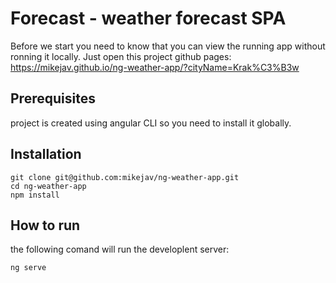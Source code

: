 # Forecast - weather forecast SPA

Before we start you need to know that you can view the running app without ronning it locally.
Just open this project github pages:
https://mikejav.github.io/ng-weather-app/?cityName=Krak%C3%B3w

## Prerequisites
project is created using angular CLI so you need to install it globally.

## Installation
```shell
git clone git@github.com:mikejav/ng-weather-app.git
cd ng-weather-app
npm install
```

## How to run
the following comand will run the developlent server:
```shell
ng serve
```
